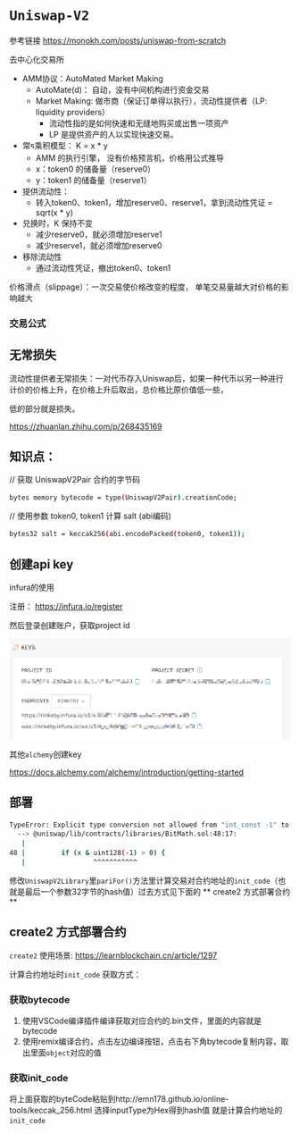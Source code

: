# `Uniswap-V2`

参考链接
https://monokh.com/posts/uniswap-from-scratch

去中心化交易所

- AMM协议：AutoMated Market Making 
  - AutoMate(d)： ⾃动，没有中间机构进⾏资⾦交易
  - Market Making: 做市商（保证订单得以执⾏），流动性提供者（LP: liquidity providers） 
    - 流动性指的是如何快速和⽆缝地购买或出售⼀项资产
    - LP 是提供资产的⼈以实现快速交易。
- 常ᰁ乘积模型： K = x * y
  - AMM 的执⾏引擎， 没有价格预⾔机，价格⽤公式推导
  -  x：token0 的储备量（reserve0） 
  - y：token1 的储备量（reserve1） 
- 提供流动性：
  - 转⼊token0、token1，增加reserve0、reserve1，拿到流动性凭证 = sqrt(x * y)
- 兑换时，K 保持不变
  - 减少reserve0，就必须增加reserve1 
  - 减少reserve1，就必须增加reserve0 
- 移除流动性
  - 通过流动性凭证，撤出token0、token1

价格滑点（slippage）：⼀次交易使价格改变的程度， 单笔交易量越⼤对价格的影响越⼤

### 交易公式


## 无常损失

流动性提供者⽆常损失：⼀对代币存⼊Uniswap后，如果⼀种代币以另⼀种进⾏计价的价格上升，在价格上升后取出，总价格⽐原价值低⼀些，

低的部分就是损失。

https://zhuanlan.zhihu.com/p/268435169



## 知识点：
// 获取 UniswapV2Pair 合约的字节码
```bash
bytes memory bytecode = type(UniswapV2Pair).creationCode;
```

// 使用参数 token0, token1 计算 salt (abi编码)
```bash
bytes32 salt = keccak256(abi.encodePacked(token0, token1));
```

## 创建api key

infura的使用

注册： 
https://infura.io/register

然后登录创建账户，获取project id 

![infuraKey](./img/infuraKey.png)

其他`alchemy`创建key

https://docs.alchemy.com/alchemy/introduction/getting-started



## 部署

```bash
TypeError: Explicit type conversion not allowed from "int_const -1" to "uint128".
  --> @uniswap/lib/contracts/libraries/BitMath.sol:48:17:
   |
48 |         if (x & uint128(-1) > 0) {
   |                 ^^^^^^^^^^^

```

修改`UniswapV2Library`里`pariFor()`方法里计算交易对合约地址的`init_code`（也就是最后一个参数32字节的hash值）过去方式见下面的 ** create2 方式部署合约 **


## create2 方式部署合约 
`create2` 使用场景: https://learnblockchain.cn/article/1297

计算合约地址时`init_code` 获取方式：
### 获取bytecode
1. 使用VSCode编译插件编译获取对应合约的.bin文件，里面的内容就是bytecode
2. 使用remix编译合约，点击左边编译按钮，点击右下角bytecode复制内容，取出里面`object`对应的值

### 获取init_code
将上面获取的byteCode粘贴到http://emn178.github.io/online-tools/keccak_256.html
选择inputType为Hex得到hash值 就是计算合约地址的`init_code`

